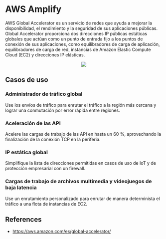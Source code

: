 # AWS Amplify

AWS Global Accelerator es un servicio de redes que ayuda a mejorar la disponibilidad, el rendimiento y la seguridad de sus aplicaciones públicas. Global Accelerator proporciona dos direcciones IP públicas estáticas globales que actúan como un punto de entrada fijo a los puntos de conexión de sus aplicaciones, como equilibradores de carga de aplicación, equilibradores de carga de red, instancias de Amazon Elastic Compute Cloud (EC2) y direcciones IP elásticas.

<p align="center">
  <img src="https://github.com/dimasx010/knowledge/assets/105082657/c454082f-f932-4778-a4cd-5f13f97d1e06">
</p>

## Casos de uso

### Administrador de tráfico global
Use los envíos de tráfico para enrutar el tráfico a la región más cercana y lograr una conmutación por error rápida entre regiones.

### Aceleración de las API
Acelere las cargas de trabajo de las API en hasta un 60 %, aprovechando la finalización de la conexión TCP en la periferia.

### IP estática global
Simplifique la lista de direcciones permitidas en casos de uso de IoT y de protección empresarial con un firewall.

### Cargas de trabajo de archivos multimedia y videojuegos de baja latencia
Use un enrutamiento personalizado para enrutar de manera determinista el tráfico a una flota de instancias de EC2.


## References
- https://aws.amazon.com/es/global-accelerator/
